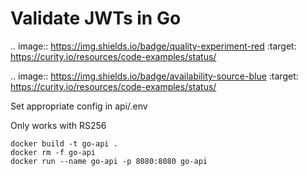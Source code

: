 Validate JWTs in Go
=============================================

.. image:: https://img.shields.io/badge/quality-experiment-red
    :target: https://curity.io/resources/code-examples/status/

.. image:: https://img.shields.io/badge/availability-source-blue
    :target: https://curity.io/resources/code-examples/status/

Set appropriate config in api/.env

Only works with RS256

```shell
docker build -t go-api . 
docker rm -f go-api
docker run --name go-api -p 8080:8080 go-api
```
